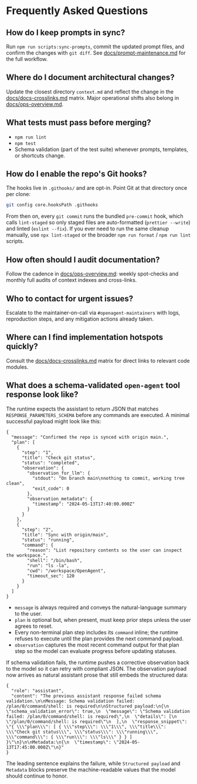 # Frequently Asked Questions

## How do I keep prompts in sync?

Run `npm run scripts:sync-prompts`, commit the updated prompt files, and confirm the changes with `git diff`. See [docs/prompt-maintenance.md](./prompt-maintenance.md) for the full workflow.

## Where do I document architectural changes?

Update the closest directory `context.md` and reflect the change in the [docs/docs-crosslinks.md](./docs-crosslinks.md) matrix. Major operational shifts also belong in [docs/ops-overview.md](./ops-overview.md).

## What tests must pass before merging?

- `npm run lint`
- `npm test`
- Schema validation (part of the test suite) whenever prompts, templates, or shortcuts change.

## How do I enable the repo's Git hooks?

The hooks live in `.githooks/` and are opt-in. Point Git at that directory once per clone:

```bash
git config core.hooksPath .githooks
```

From then on, every `git commit` runs the bundled `pre-commit` hook, which calls `lint-staged` so only staged files are auto-formatted (`prettier --write`) and linted (`eslint --fix`). If you ever need to run the same cleanup manually, use `npx lint-staged` or the broader `npm run format` / `npm run lint` scripts.

## How often should I audit documentation?

Follow the cadence in [docs/ops-overview.md](./ops-overview.md): weekly spot-checks and monthly full audits of context indexes and cross-links.

## Who to contact for urgent issues?

Escalate to the maintainer-on-call via `#openagent-maintainers` with logs, reproduction steps, and any mitigation actions already taken.

## Where can I find implementation hotspots quickly?

Consult the [docs/docs-crosslinks.md](./docs-crosslinks.md) matrix for direct links to relevant code modules.

## What does a schema-validated `open-agent` tool response look like?

The runtime expects the assistant to return JSON that matches `RESPONSE_PARAMETERS_SCHEMA` before any commands are executed. A minimal successful payload might look like this:

```jsonc
{
  "message": "Confirmed the repo is synced with origin main.",
  "plan": [
    {
      "step": "1",
      "title": "Check git status",
      "status": "completed",
      "observation": {
        "observation_for_llm": {
          "stdout": "On branch main\nnothing to commit, working tree clean",
          "exit_code": 0
        },
        "observation_metadata": {
          "timestamp": "2024-05-13T17:40:00.000Z"
        }
      }
    },
    {
      "step": "2",
      "title": "Sync with origin/main",
      "status": "running",
      "command": {
        "reason": "List repository contents so the user can inspect the workspace.",
        "shell": "/bin/bash",
        "run": "ls -la",
        "cwd": "/workspace/OpenAgent",
        "timeout_sec": 120
      }
    }
  ]
}
```

- `message` is always required and conveys the natural-language summary to the user.
- `plan` is optional but, when present, must keep prior steps unless the user agrees to reset.
- Every non-terminal plan step includes its `command` inline; the runtime refuses to execute until the plan provides the next command payload.
- `observation` captures the most recent command output for that plan step so the model can evaluate progress before updating statuses.

If schema validation fails, the runtime pushes a corrective observation back to the model so it can retry with compliant JSON. The observation payload now arrives as natural assistant prose that still embeds the structured data:

```text
{
  "role": "assistant",
  "content": "The previous assistant response failed schema validation.\n\nMessage: Schema validation failed: /plan/0/command/shell: is required\n\nStructured payload:\n{\n  \"schema_validation_error\": true,\n  \"message\": \"Schema validation failed: /plan/0/command/shell: is required\",\n  \"details\": [\n    \"/plan/0/command/shell: is required\"\n  ],\n  \"response_snippet\": \"{ \\\"plan\\\": [ { \\\"step\\\": \\\"1\\\", \\\"title\\\": \\\"Check git status\\\", \\\"status\\\": \\\"running\\\", \\\"command\\\": { \\\"run\\\": \\\"ls\\\" } } ] }\"\n}\n\nMetadata:\n{\n  \"timestamp\": \"2024-05-13T17:45:00.000Z\"\n}"
}
```

The leading sentence explains the failure, while `Structured payload` and `Metadata` blocks preserve the machine-readable values that the model should continue to honor.
